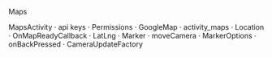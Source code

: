 Maps

MapsActivity · api keys · Permissions · GoogleMap · activity_maps · Location · OnMapReadyCallback · LatLng · Marker · moveCamera · MarkerOptions · onBackPressed  · CameraUpdateFactory
